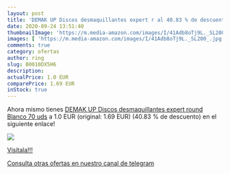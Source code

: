 ```yaml
---
layout: post
title: 'DEMAK UP Discos desmaquillantes expert r al 40.83 % de descuento'
date: 2020-09-24 13:51:40
thumbnailImage: 'https://m.media-amazon.com/images/I/41Adb8oTj9L._SL200_.jpg'
images: [ 'https://m.media-amazon.com/images/I/41Adb8oTj9L._SL200_.jpg' ]
comments: true
category: ofertas
author: ring
slug: B0010DX5H6
description:
actualPrice: 1.0 EUR
comparePrice: 1.69 EUR
inStock: true
---
```


Ahora mismo tienes [DEMAK UP Discos desmaquillantes expert round  Blanco  70 uds](https://www.amazon.com/dp/B0010DX5H6/?tag=redken08-20) a 1.0 EUR (original: 1.69 EUR) (40.83 %  de descuento) en el siguiente enlace!

[![](https://m.media-amazon.com/images/I/41Adb8oTj9L._SL200_.jpg)](https://www.amazon.com/dp/B0010DX5H6/?tag=redken08-20)

[Visítala!!!](https://www.amazon.com/dp/B0010DX5H6/?tag=redken08-20)

[Consulta otras ofertas en nuestro canal de telegram](https://t.me/s/ofertas25)
